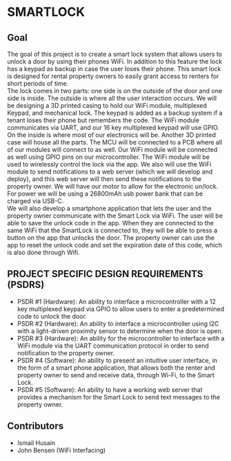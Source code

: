 # SMARTLOCK

## Goal
The goal of this project is to create a smart lock system that allows users to unlock a door by using their phones WiFi. In addition to this feature the lock has a keypad as backup in case the user loses their phone. This smart lock is designed for rental property owners to easily grant access to renters for short periods of time.\
The lock comes in two parts: one side is on the outside of the door and one side is inside. The outside is where all the user interaction occurs. We will be designing a 3D printed casing to hold our WiFi module, multiplexed Keypad, and mechanical lock. The keypad is added as a backup system if a tenant loses their phone but remembers the code. The WiFi module communicates via UART, and our 16 key multiplexed keypad will use GPIO.\
On the inside is where most of our electronics will be. Another 3D printed case will house all the parts. The MCU will be connected to a PCB where all of our modules will connect to as well. Our WiFi module will be connected as well using GPIO pins on our microcontroller. The WiFi module will be used to wirelessly control the lock via the app. We also will use the WiFi module to send notifications to a web server (which we will develop and deploy), and this web server will then send these notifications to the property owner. We will have our motor to allow for the electronic un/lock. For power we will be using a 26800mAh usb power bank that can be charged via USB-C.\
We will also develop a smartphone application that lets the user and the property owner communicate with the Smart Lock via WiFi. The user will be able to save the unlock code in the app. When they are connected to the same WiFi that the SmartLock is connected to, they will be able to press a button on the app that unlocks the door. The property owner can use the app to reset the unlock code and set the expiration date of this code, which is also done through Wifi.

## PROJECT SPECIFIC DESIGN REQUIREMENTS (PSDRS)
- PSDR #1 (Hardware): An ability to interface a microcontroller with a 12 key multiplexed keypad via GPIO to allow users to enter a predetermined code to unlock the door.
- PSDR #2 (Hardware): An ability to interface a microcontroller using I2C with a light-driven proximity sensor to determine when the door is open.
- PSDR #3 (Hardware): An ability for the microcontroller to interface with a WiFi module via the UART communication protocol in order to send notification to the property owner.
- PSDR #4 (Software): An ability to present an intuitive user interface, in the form of a smart phone application, that allows both the renter and property owner to send and receive data, through Wi-Fi, to the Smart Lock.
- PSDR #5 (Software): An ability to have a working web server that provides a mechanism for the Smart Lock to send text messages to the property owner.

## Contributors
- Ismail Husain
- John Bensen (WiFi Interfacing)
